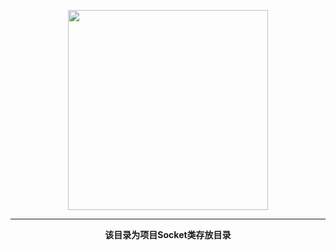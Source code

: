 <p style="text-align: center">
    <a href="https://www.cdhaichuang.com" target="_blank">
        <img width="320" src="https://dev.haichuang.pro/java/haichuangframework/devdoc/logo_info.png" alt="">
    </a>
</p>

<hr/>
<p style="text-align: center">
    <b>该目录为项目Socket类存放目录</b>
</p>
